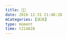 ```yaml
---
title: 🍦🍰
date: 2016-12-31 21:48:28
mCategories: [说说]
type: moment
time: t214828
---
```


<div id="pics-20161231214828"></div>

<script src="/lib/moment/pics.js"></script>
<script>
var data = [
    {"link": "2016-12-31_000000.jpeg", "type": "shuoshuo"}
];
picsRender(data, "pics-20161231214828");
</script>
